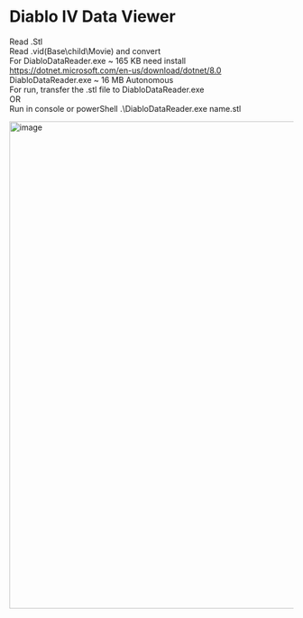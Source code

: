 # Diablo IV Data Viewer
Read .Stl
<br/>
Read .vid(Base\child\Movie) and convert 
<br/>
For DiabloDataReader.exe ~ 165 KB need install https://dotnet.microsoft.com/en-us/download/dotnet/8.0
<br/>
DiabloDataReader.exe ~ 16 MB Autonomous
<br/>
For run, transfer the .stl file to DiabloDataReader.exe
<br/>
OR
<br/>
Run in console or powerShell .\DiabloDataReader.exe name.stl
<br/>

<img width="864" alt="image" src="https://github.com/Zombach/DiabloDataReader/assets/52016832/5515354c-1c01-4a97-b934-c2880c342b3e">
